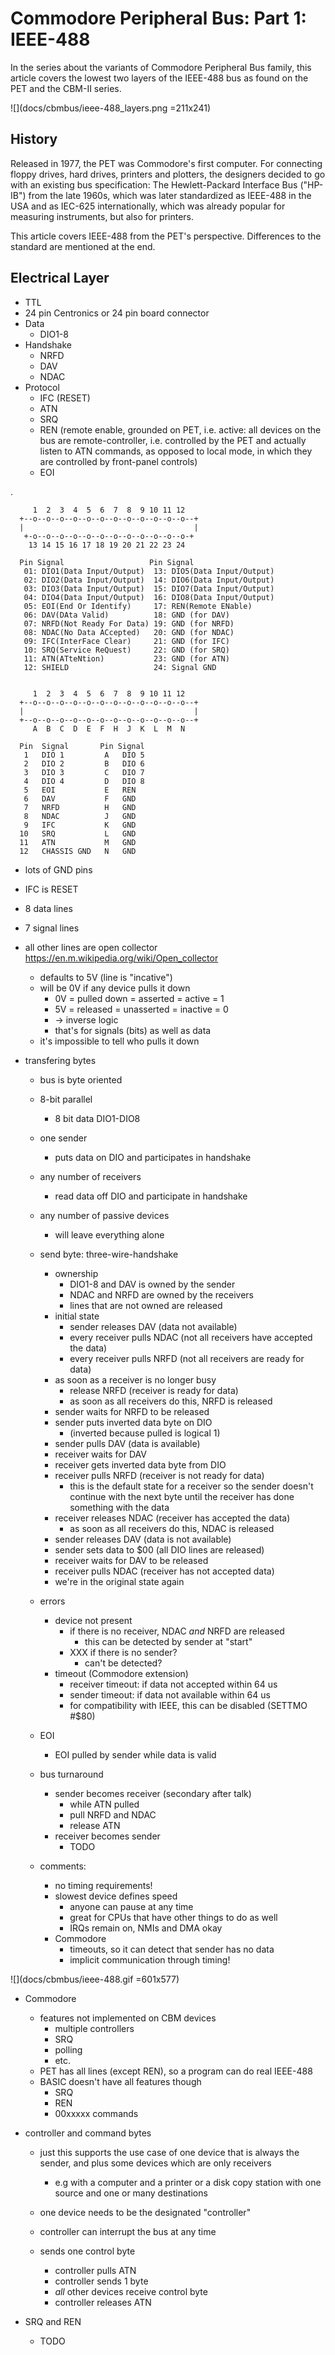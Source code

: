 # Commodore Peripheral Bus: Part 1: IEEE-488

In the series about the variants of Commodore Peripheral Bus family, this article covers the lowest two layers of the IEEE-488 bus as found on the PET and the CBM-II series.

![](docs/cbmbus/ieee-488_layers.png =211x241)

## History

Released in 1977, the PET was Commodore's first computer. For connecting floppy drives, hard drives, printers and plotters, the designers decided to go with an existing bus specification: The Hewlett-Packard Interface Bus ("HP-IB") from the late 1960s, which was later standardized as IEEE-488 in the USA and as IEC-625 internationally, which was already popular for measuring instruments, but also for printers.

This article covers IEEE-488 from the PET's perspective. Differences to the standard are mentioned at the end.

## Electrical Layer


* TTL
* 24 pin Centronics or 24 pin board connector
* Data
	* DIO1-8
* Handshake
	* NRFD
	* DAV
	* NDAC
* Protocol
	* IFC (RESET)
	* ATN
	* SRQ
	* REN (remote enable, grounded on PET, i.e. active: all devices on the bus are remote-controller, i.e. controlled by the PET and actually listen to ATN commands, as opposed to local mode, in which they are controlled by front-panel controls)
	* EOI

.

         1  2  3  4  5  6  7  8  9 10 11 12   
      +--o--o--o--o--o--o--o--o--o--o--o--o--+
      |                                      |
       +-o--o--o--o--o--o--o--o--o--o--o--o-+ 
        13 14 15 16 17 18 19 20 21 22 23 24   

      Pin Signal                   Pin Signal
       01: DIO1(Data Input/Output)  13: DIO5(Data Input/Output)
       02: DIO2(Data Input/Output)  14: DIO6(Data Input/Output)
       03: DIO3(Data Input/Output)  15: DIO7(Data Input/Output)
       04: DIO4(Data Input/Output)  16: DIO8(Data Input/Output)
       05: EOI(End Or Identify)     17: REN(Remote ENable)
       06: DAV(DAta Valid)          18: GND (for DAV)
       07: NRFD(Not Ready For Data) 19: GND (for NRFD)
       08: NDAC(No Data ACcepted)   20: GND (for NDAC)
       09: IFC(InterFace Clear)     21: GND (for IFC)
       10: SRQ(Service ReQuest)     22: GND (for SRQ)
       11: ATN(ATteNtion)           23: GND (for ATN)
       12: SHIELD                   24: Signal GND              
      

         1  2  3  4  5  6  7  8  9 10 11 12   
      +--o--o--o--o--o--o--o--o--o--o--o--o--+
      |                                      |
      +--o--o--o--o--o--o--o--o--o--o--o--o--+
         A  B  C  D  E  F  H  J  K  L  M  N
      
      Pin  Signal       Pin Signal
       1   DIO 1         A   DIO 5
       2   DIO 2         B   DIO 6
       3   DIO 3         C   DIO 7
       4   DIO 4         D   DIO 8
       5   EOI           E   REN  
       6   DAV           F   GND  
       7   NRFD          H   GND  
       8   NDAC          J   GND  
       9   IFC           K   GND  
      10   SRQ           L   GND  
      11   ATN           M   GND  
      12   CHASSIS GND   N   GND  

* lots of GND pins
* IFC is RESET
* 8 data lines
* 7 signal lines
* all other lines are open collector https://en.m.wikipedia.org/wiki/Open_collector
	* defaults to 5V (line is "incative")
	* will be 0V if any device pulls it down
		* 0V = pulled down = asserted = active = 1
		* 5V = released = unasserted = inactive = 0
		* -> inverse logic
		* that's for signals (bits) as well as data
	* it's impossible to tell who pulls it down

* transfering bytes
	* bus is byte oriented
	* 8-bit parallel
		* 8 bit data DIO1-DIO8
	* one sender
		* puts data on DIO and participates in handshake
	* any number of receivers
		* read data off DIO and participate in handshake
	* any number of passive devices
		* will leave everything alone
	* send byte: three-wire-handshake
		* ownership
			* DIO1-8 and DAV is owned by the sender
			* NDAC and NRFD are owned by the receivers
			* lines that are not owned are released
		* initial state
			* sender releases DAV (data not available)
			* every receiver pulls NDAC (not all receivers have accepted the data)
			* every receiver pulls NRFD (not all receivers are ready for data)
		* as soon as a receiver is no longer busy
			* release NRFD (receiver is ready for data)
			* as soon as all receivers do this, NRFD is released
		* sender waits for NRFD to be released
		* sender puts inverted data byte on DIO
			* (inverted because pulled is logical 1)
		* sender pulls DAV (data is available)
		* receiver waits for DAV
		* receiver gets inverted data byte from DIO
		* receiver pulls NRFD (receiver is not ready for data)
			* this is the default state for a receiver so the sender doesn't continue
			  with the next byte until the receiver has done something with the data
		* receiver releases NDAC (receiver has accepted the data)
			* as soon as all receivers do this, NDAC is released
		* sender releases DAV (data is not available)
		* sender sets data to $00 (all DIO lines are released)
		* receiver waits for DAV to be released
		* receiver pulls NDAC (receiver has not accepted data)
		* we're in the original state again
	* errors
		* device not present
			* if there is no receiver, NDAC *and* NRFD are released
				* this can be detected by sender at "start"
			* XXX if there is no sender?
				* can't be detected?
		* timeout (Commodore extension)
			* receiver timeout: if data not accepted within 64 us
			* sender timeout: if data not available within 64 us
			* for compatibility with IEEE, this can be disabled (SETTMO #$80)
	* EOI
		* EOI pulled by sender while data is valid
	* bus turnaround
		* sender becomes receiver (secondary after talk)
			* while ATN pulled
			* pull NRFD and NDAC
			* release ATN
		* receiver becomes sender
			* TODO
			
	
	* comments:
		* no timing requirements!
		* slowest device defines speed
			* anyone can pause at any time
			* great for CPUs that have other things to do as well
			* IRQs remain on, NMIs and DMA okay
		* Commodore
			* timeouts, so it can detect that sender has no data
			* implicit communication through timing!

![](docs/cbmbus/ieee-488.gif =601x577)

* Commodore
	* features not implemented on CBM devices
	    * multiple controllers
	    * SRQ
	    * polling
	    * etc.
	* PET has all lines (except REN), so a program can do real IEEE-488
	* BASIC doesn't have all features though
	    * SRQ
	    * REN
	    * 00xxxxx commands


* controller and command bytes
	* just this supports the use case of one device that is always the sender, and plus some devices which are only receivers
		* e.g with a computer and a printer or a disk copy station with one source and one or many destinations
	* one device needs to be the designated "controller"
	
	* controller can interrupt the bus at any time
	* sends one control byte
		* controller pulls ATN
		* controller sends 1 byte
		* *all* other devices receive control byte
		* controller releases ATN

* SRQ and REN
	* TODO

